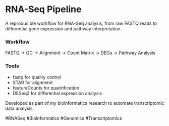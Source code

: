 # RNA-Seq Pipeline

A reproducible workflow for RNA-Seq analysis, from raw FASTQ reads to differential gene expression and pathway interpretation.

### Workflow
FASTQ → QC → Alignment → Count Matrix → DEGs → Pathway Analysis

### Tools
- fastp for quality control  
- STAR for alignment  
- featureCounts for quantification  
- DESeq2 for differential expression analysis  

Developed as part of my bioinformatics research to automate transcriptomic data analysis.

#RNASeq #Bioinformatics #Genomics #Transcriptomics
